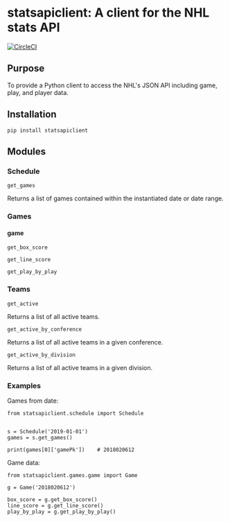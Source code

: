 # statsapiclient: A client for the NHL stats API

[![CircleCI](https://circleci.com/gh/bplabombarda/statsapiclient.svg?style=svg)](https://circleci.com/gh/bplabombarda/statsapiclient)

## Purpose

To provide a Python client to access the NHL's JSON API including game, play, and player data.


## Installation

    pip install statsapiclient


## Modules

### Schedule

`get_games`

Returns a list of games contained within the instantiated date or date range.


### Games

#### game

`get_box_score`

`get_line_score`

`get_play_by_play`


### Teams

`get_active`

Returns a list of all active teams.

`get_active_by_conference`

Returns a list of all active teams in a given conference.

`get_active_by_division`

Returns a list of all active teams in a given division.


### Examples

Games from date:
      
    from statsapiclient.schedule import Schedule


    s = Schedule('2019-01-01')
    games = s.get_games()

    print(games[0]['gamePk'])    # 2018020612

Game data:

    from statsapiclient.games.game import Game

    g = Game('2018020612')

    box_score = g.get_box_score()
    line_score = g.get_line_score()
    play_by_play = g.get_play_by_play()
